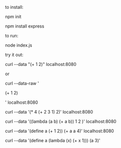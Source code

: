to install:

npm init

npm install express

to run:

node index.js

try it out:

curl --data "(+ 1 2)" localhost:8080

or 

curl --data-raw ' 

 (+ 1 2)

' localhost:8080

curl --data '(* 4 (+ 2 3 1) 2)'  localhost:8080

curl --data '((lambda (a b) (+ a b)) 1 2 )'  localhost:8080

curl --data '(define a (+ 1 2)) (+ a a 4)' localhost:8080

curl --data '(define a (lambda (x) (+ x 1))) (a 3)'



